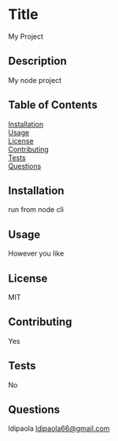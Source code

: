 
  # Title
  My Project

  ## Description
  My node project

  ## Table of Contents  
  [Installation](#Installation)  
  [Usage](#Usage)  
  [License](#License)  
  [Contributing](#Contributing)  
  [Tests](#Tests)  
  [Questions](#Questions)  
   



  ## Installation
  run from node cli

  ## Usage
  However you like

  ## License
  MIT

  ## Contributing
  Yes

  ## Tests
  No

  ## Questions
  ldipaola
  ldipaola66@gmail.com
